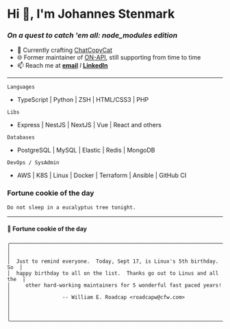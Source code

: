 # Hi 👋, I'm Johannes Stenmark

### *On a quest to catch 'em all: node_modules edition*

- 🔭 Currently crafting [ChatCopyCat](https://github.com/jstenmark/ChatCopyCat)
- 🌐 Former maintainer of [ON-API](https://github.com/on-api), still supporting from time to time
- 📫 Reach me at **[email](mailto:johannes@stenmark.in)** *I* **[LinkedIn](https://linkedin.com/in/www.linkedin.com/in/johannes-stenmark)**

---

`Languages`
- TypeScript | Python | ZSH | HTML/CSS3 | PHP

`Libs`
- Express | NestJS | NextJS | Vue | React and others

`Databases`
- PostgreSQL | MySQL | Elastic | Redis | MongoDB

`DevOps / SysAdmin`
- AWS | K8S | Linux | Docker | Terraform | Ansible | GitHub CI



### Fortune cookie of the day

```
Do not sleep in a eucalyptus tree tonight.
```

---
#### :cookie: Fortune cookie of the day
```smalltalk
╭──────────────────────────────────────────────────────────────────────────╮
│                                                                          │
│  Just to remind everyone.  Today, Sept 17, is Linux's 5th birthday.  So  │
│  happy birthday to all on the list.  Thanks go out to Linus and all the  │
│     other hard-working maintainers for 5 wonderful fast paced years!     │
│                 -- William E. Roadcap <roadcapw@cfw.com>                 │
│                                                                          │
╰──────────────────────────────────────────────────────────────────────────╯
```

